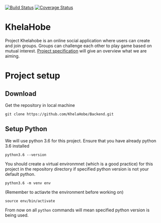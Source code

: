 [![Build Status](https://travis-ci.com/KhelaHobe/Backend.svg?branch=master)](https://travis-ci.com/KhelaHobe/Backend)
[![Coverage Status](https://coveralls.io/repos/github/KhelaHobe/Backend/badge.svg?branch=master)](https://coveralls.io/github/KhelaHobe/Backend?branch=master)
# KhelaHobe
Project Khelahobe is an online social application where users can create and join groups. Groups can challenge each other to play game based on mutual interest. [Project specification](https://paper.dropbox.com/doc/Project-KhelaHobe-Spec--AYqL9fIkEkW6XGPeSIDcxh~bAQ-FKa0RW5evbVd96nvyTAb8) will give an overview what we are aiming.

# Project setup

## Download
Get the repository in local machine

`git clone https://github.com/KhelaHobe/Backend.git`

## Setup Python
We will use python 3.6 for this project. Ensure that you have already python 3.6 installed

`python3.6 --version`

You should create a virtual environmnet (which is a good practice) for this project in the repository directory if specified python version is not your default python.

`python3.6 -m venv env`

(Remember to actiavte the environment before working on)

`source env/bin/activate`

From now on all `python` commands will mean specified python version is being used.
